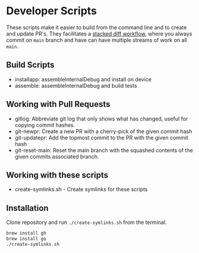 # Developer Scripts

These scripts make it easier to build from the command line and to create and update PR's. They facilitates a [stacked diff workflow](https://kastiglione.github.io/git/2020/09/11/git-stacked-commits.html), where you always commit on `main` branch and have can have multiple streams of work on all `main`.

## Build Scripts

- installapp: assembleInternalDebug and install on device
- assemble: assembleInternalDebug and build tests


## Working with Pull Requests

- gitlog: Abbreviate git log that only shows what has changed, useful for copying commit hashes.
- git-newpr: Create a new PR with a cherry-pick of the given commit hash
- git-updatepr: Add the topmost commit to the PR with the given commit hash
- git-reset-main: Reset the main branch with the squashed contents of the given commits associated branch.

## Working with these scripts

- create-symlinks.sh - Create symlinks for these scripts

## Installation

Clone repository and run `./create-symlinks.sh` from the terminal.

```bash
brew install gh
brew install go
./create-symlinks.sh
```
